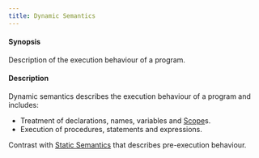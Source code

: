 ```yaml
---
title: Dynamic Semantics
---
```


#### Synopsis

Description of the execution behaviour of a program.

#### Description

Dynamic semantics describes the execution behaviour of a program and includes:

*  Treatment of declarations, names, variables and [Scope](../../Rascalopedia/Scope)s.
*  Execution of procedures, statements and expressions.

Contrast with [Static Semantics](../../Rascalopedia/StaticSemantics) that describes pre-execution behaviour.

